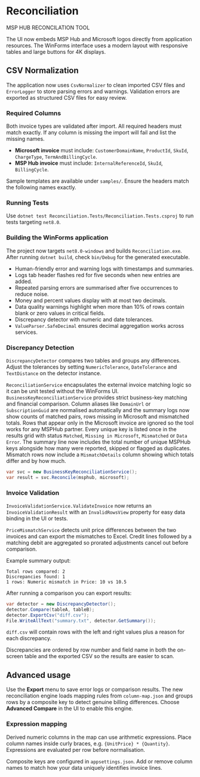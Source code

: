 # Reconciliation
MSP HUB RECONCILATION TOOL

The UI now embeds MSP Hub and Microsoft logos directly from application resources.
The WinForms interface uses a modern layout with responsive tables and large buttons for 4K displays.

## CSV Normalization
The application now uses `CsvNormalizer` to clean imported CSV files and `ErrorLogger` to store parsing errors and warnings. Validation errors are exported as structured CSV files for easy review.

### Required Columns
Both invoice types are validated after import. All required headers must match exactly.
If any column is missing the import will fail and list the missing names.

- **Microsoft invoice** must include: `CustomerDomainName`, `ProductId`, `SkuId`, `ChargeType`, `TermAndBillingCycle`.
- **MSP Hub invoice** must include: `InternalReferenceId`, `SkuId`, `BillingCycle`.

Sample templates are available under `samples/`. Ensure the headers match the following names exactly.

### Running Tests
Use `dotnet test Reconciliation.Tests/Reconciliation.Tests.csproj` to run tests targeting `net8.0`.

### Building the WinForms application
The project now targets `net8.0-windows` and builds `Reconciliation.exe`.
After running `dotnet build`, check `bin/Debug` for the generated executable.

- Human-friendly error and warning logs with timestamps and summaries.
- Logs tab header flashes red for five seconds when new entries are added.
- Repeated parsing errors are summarised after five occurrences to reduce noise.
- Money and percent values display with at most two decimals.
- Data quality warnings highlight when more than 10% of rows contain blank or zero values in critical fields.
- Discrepancy detector with numeric and date tolerances.
- `ValueParser.SafeDecimal` ensures decimal aggregation works across services.

### Discrepancy Detection
`DiscrepancyDetector` compares two tables and groups any differences. Adjust the
tolerances by setting `NumericTolerance`, `DateTolerance` and `TextDistance` on
the detector instance.

`ReconciliationService` encapsulates the external invoice matching logic so it
can be unit tested without the WinForms UI.
`BusinessKeyReconciliationService` provides strict business-key matching and
financial comparison. Column aliases like `DomainUrl` or `SubscriptionGuid`
are normalised automatically and the summary logs now show counts of
matched pairs, rows missing in Microsoft and mismatched totals. Rows that
appear only in the Microsoft invoice are ignored so the tool works for any
MSPHub partner.
Every unique key is listed once in the results grid with status `Matched`,
`Missing in Microsoft`, `Mismatched` or `Data Error`.
The summary line now includes the total number of unique MSPHub keys alongside
how many were reported, skipped or flagged as duplicates. Mismatch rows now
include a `MismatchDetails` column showing which totals differ and by how much.

```csharp
var svc = new BusinessKeyReconciliationService();
var result = svc.Reconcile(msphub, microsoft);
```

### Invoice Validation
`InvoiceValidationService.ValidateInvoice` now returns an `InvoiceValidationResult`
with an `InvalidRowsView` property for easy data binding in the UI or tests.

`PriceMismatchService` detects unit price differences between the two invoices
and can export the mismatches to Excel. Credit lines followed by a matching
debit are aggregated so prorated adjustments cancel out before comparison.

Example summary output:

```
Total rows compared: 2
Discrepancies found: 1
1 rows: Numeric mismatch in Price: 10 vs 10.5
```

After running a comparison you can export results:

```csharp
var detector = new DiscrepancyDetector();
detector.Compare(tableA, tableB);
detector.ExportCsv("diff.csv");
File.WriteAllText("summary.txt", detector.GetSummary());
```

`diff.csv` will contain rows with the left and right values plus a reason for
each discrepancy.

Discrepancies are ordered by row number and field name in both the on-screen
table and the exported CSV so the results are easier to scan.

## Advanced usage
Use the **Export** menu to save error logs or comparison results.
The new reconciliation engine loads mapping rules from `column-map.json` and
groups rows by a composite key to detect genuine billing differences.
Choose **Advanced Compare** in the UI to enable this engine.

### Expression mapping
Derived numeric columns in the map can use arithmetic expressions. Place column
names inside curly braces, e.g. `{UnitPrice} * {Quantity}`. Expressions are
evaluated per row before normalisation.

Composite keys are configured in `appsettings.json`. Add or remove column names
to match how your data uniquely identifies invoice lines.



